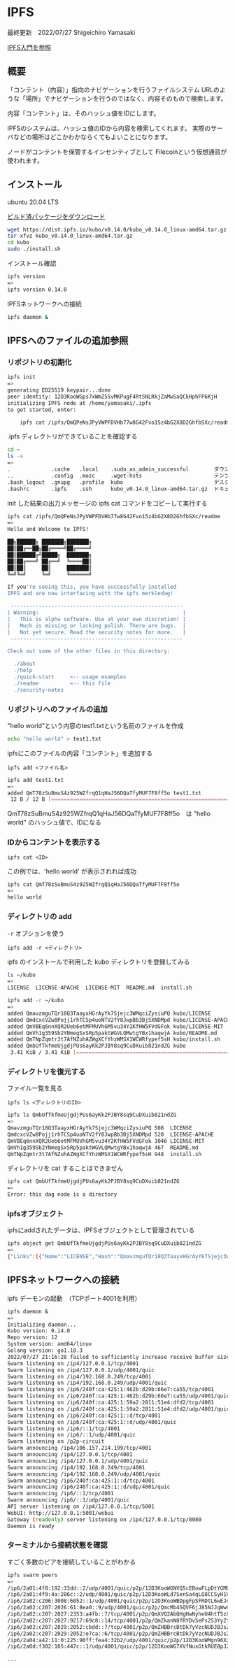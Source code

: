 # IPFS

最終更新　2022/07/27 Shigeichiro Yamasaki

[IPFS入門を参照](https://ipfs-book.decentralized-web.jp/)

## 概要

「コンテント（内容）」指向のナビゲーションを行うファイルシステム
URLのような「場所」でナビゲーションを行うのではなく、内容そのもので検索します。

内容「コンテント」は、そのハッシュ値をIDにします。

IPFSのシステムは、ハッシュ値のIDから内容を検索してくれます。
実際のサーバなどの場所はどこかわかならくてもよいことになります。

ノードがコンテントを保管するインセンティブとして Filecoinという仮想通貨が使われます。

## インストール

ubuntu 20.04 LTS

[ビルド済パッケージをダウンロード](https://dist.ipfs.io/#go-ipfs)


```bash
wget https://dist.ipfs.io/kubo/v0.14.0/kubo_v0.14.0_linux-amd64.tar.gz  
tar xfvz kubo_v0.14.0_linux-amd64.tar.gz 
cd kubo
sudo ./install.sh
```

インストール確認

```bash
ipfs version
=>
ipfs version 0.14.0
```

IPFSネットワークへの接続

```bash
ipfs daemon &
```


## IPFSへのファイルの追加参照

### リポジトリの初期化

```bash
ipfs init
=>
generating ED25519 keypair...done
peer identity: 12D3KooWGps7xWmZ55vMKPugF4RtSNLRkjZaMwSaQCkHphFP6KjH
initializing IPFS node at /home/yamasaki/.ipfs
to get started, enter:

	ipfs cat /ipfs/QmQPeNsJPyVWPFDVHb77w8G42Fvo15z4bG2X8D2GhfbSXc/readme
```

.ipfs ディレクトリができていることを確認する

```bash
cd ~
ls -a
=>
.             .cache   .local    .sudo_as_admin_successful        ダウンロード  ビデオ
..            .config  .mozc     .wget-hsts                       テンプレート  ピクチャ
.bash_logout  .gnupg   .profile  kubo                             デスクトップ  ミュージック
.bashrc       .ipfs    .ssh      kubo_v0.14.0_linux-amd64.tar.gz  ドキュメント  公開
```

init した結果の出力メッセージの ipfs cat コマンドをコピーして実行する

```bash
ipfs cat /ipfs/QmQPeNsJPyVWPFDVHb77w8G42Fvo15z4bG2X8D2GhfbSXc/readme
=>
Hello and Welcome to IPFS!

██╗██████╗ ███████╗███████╗
██║██╔══██╗██╔════╝██╔════╝
██║██████╔╝█████╗  ███████╗
██║██╔═══╝ ██╔══╝  ╚════██║
██║██║     ██║     ███████║
╚═╝╚═╝     ╚═╝     ╚══════╝

If you're seeing this, you have successfully installed
IPFS and are now interfacing with the ipfs merkledag!

 -------------------------------------------------------
| Warning:                                              |
|   This is alpha software. Use at your own discretion! |
|   Much is missing or lacking polish. There are bugs.  |
|   Not yet secure. Read the security notes for more.   |
 -------------------------------------------------------

Check out some of the other files in this directory:

  ./about
  ./help
  ./quick-start     <-- usage examples
  ./readme          <-- this file
  ./security-notes

```

### リポジトリへのファイルの追加

"hello world"という内容のtest1.txtという名前のファイルを作成

```bash
echo "hello world" > test1.txt
```

ipfsにこのファイルの内容「コンテント」を追加する

`ipfs add <ファイル名>`

```bash 
ipfs add test1.txt
=>
added QmT78zSuBmuS4z925WZfrqQ1qHaJ56DQaTfyMUF7F8ff5o test1.txt
 12 B / 12 B [===============================================================================] 100.00%
```

QmT78zSuBmuS4z925WZfrqQ1qHaJ56DQaTfyMUF7F8ff5o　は "hello world" のハッシュ値で、IDになる

### IDからコンテントを表示する

`ipfs cat <ID>`

この例では、'hello world' が表示されれば成功

```bash
ipfs cat QmT78zSuBmuS4z925WZfrqQ1qHaJ56DQaTfyMUF7F8ff5o
=>
hello world
```

### ディレクトリの add

`-r` オプションを使う

`ipfs add -r <ディレクトリ>`

ipfs のインストールで利用した kubo ディレクトリを登録してみる

```bash
ls ~/kubo
=>
LICENSE  LICENSE-APACHE  LICENSE-MIT  README.md  install.sh
```

```bash
ipfs add -r ~/kubo
=>
added QmavzmguTQr18Q3TaayxHGrAyYk7Sjejc3WMqciZysiuPQ kubo/LICENSE
added QmdcxcVZw8Pojj1rhTCSp4uoNTV2fY8JwpBb3Bj5XNDMpd kubo/LICENSE-APACHE
added QmVBEq6nnXQR2Ueb6etMFMUVhGM5vu34Y2KfHW5FVdGFok kubo/LICENSE-MIT
added QmVh1g359Sb2YNmegSxSRp5paktWGVLQMwtgYBx1haqwjA kubo/README.md
added QmTNpZqmtr3t7AfNZuhAZWgXCfYhzWMSX1WCWRfypef5sH kubo/install.sh
added QmbUfTkfmeUjgdjPUs6ayKk2PJBY8sq9CuDXuib821ndZG kubo
 3.41 KiB / 3.41 KiB [=======================================================================] 100.00%
```

### ディレクトリを復元する

ファイル一覧を見る

`ipfs ls <ディレクトリのID>`

```bash
ipfs ls QmbUfTkfmeUjgdjPUs6ayKk2PJBY8sq9CuDXuib821ndZG
=>
QmavzmguTQr18Q3TaayxHGrAyYk7Sjejc3WMqciZysiuPQ 508  LICENSE
QmdcxcVZw8Pojj1rhTCSp4uoNTV2fY8JwpBb3Bj5XNDMpd 520  LICENSE-APACHE
QmVBEq6nnXQR2Ueb6etMFMUVhGM5vu34Y2KfHW5FVdGFok 1046 LICENSE-MIT
QmVh1g359Sb2YNmegSxSRp5paktWGVLQMwtgYBx1haqwjA 467  README.md
QmTNpZqmtr3t7AfNZuhAZWgXCfYhzWMSX1WCWRfypef5sH 948  install.sh
```

ディレクトリを cat することはできません

```bash
ipfs cat QmbUfTkfmeUjgdjPUs6ayKk2PJBY8sq9CuDXuib821ndZG
=>
Error: this dag node is a directory
```

### ipfsオブジェクト

ipfsにaddされたデータは、IPFSオブジェクトとして管理されている

```bash
ipfs object get QmbUfTkfmeUjgdjPUs6ayKk2PJBY8sq9CuDXuib821ndZG
=>
{"Links":[{"Name":"LICENSE","Hash":"QmavzmguTQr18Q3TaayxHGrAyYk7Sjejc3WMqciZysiuPQ","Size":519},{"Name":"LICENSE-APACHE","Hash":"QmdcxcVZw8Pojj1rhTCSp4uoNTV2fY8JwpBb3Bj5XNDMpd","Size":531},{"Name":"LICENSE-MIT","Hash":"QmVBEq6nnXQR2Ueb6etMFMUVhGM5vu34Y2KfHW5FVdGFok","Size":1057},{"Name":"README.md","Hash":"QmVh1g359Sb2YNmegSxSRp5paktWGVLQMwtgYBx1haqwjA","Size":478},{"Name":"install.sh","Hash":"QmTNpZqmtr3t7AfNZuhAZWgXCfYhzWMSX1WCWRfypef5sH","Size":959}],"Data":"\u0008\u0001"}
```

## IPFSネットワークへの接続

ipfs デーモンの起動　（TCPポート4001を利用）

```bash
ipfs daemon &
=>
Initializing daemon...
Kubo version: 0.14.0
Repo version: 12
System version: amd64/linux
Golang version: go1.18.3
2022/07/27 21:16:28 failed to sufficiently increase receive buffer size (was: 208 kiB, wanted: 2048 kiB, got: 416 kiB). See https://github.com/lucas-clemente/quic-go/wiki/UDP-Receive-Buffer-Size for details.
Swarm listening on /ip4/127.0.0.1/tcp/4001
Swarm listening on /ip4/127.0.0.1/udp/4001/quic
Swarm listening on /ip4/192.168.0.249/tcp/4001
Swarm listening on /ip4/192.168.0.249/udp/4001/quic
Swarm listening on /ip6/240f:ca:425:1:462b:d29b:66e7:ca55/tcp/4001
Swarm listening on /ip6/240f:ca:425:1:462b:d29b:66e7:ca55/udp/4001/quic
Swarm listening on /ip6/240f:ca:425:1:59a2:2811:51e4:dfd2/tcp/4001
Swarm listening on /ip6/240f:ca:425:1:59a2:2811:51e4:dfd2/udp/4001/quic
Swarm listening on /ip6/240f:ca:425:1::d/tcp/4001
Swarm listening on /ip6/240f:ca:425:1::d/udp/4001/quic
Swarm listening on /ip6/::1/tcp/4001
Swarm listening on /ip6/::1/udp/4001/quic
Swarm listening on /p2p-circuit
Swarm announcing /ip4/106.157.214.199/tcp/4001
Swarm announcing /ip4/127.0.0.1/tcp/4001
Swarm announcing /ip4/127.0.0.1/udp/4001/quic
Swarm announcing /ip4/192.168.0.249/tcp/4001
Swarm announcing /ip4/192.168.0.249/udp/4001/quic
Swarm announcing /ip6/240f:ca:425:1::d/tcp/4001
Swarm announcing /ip6/240f:ca:425:1::d/udp/4001/quic
Swarm announcing /ip6/::1/tcp/4001
Swarm announcing /ip6/::1/udp/4001/quic
API server listening on /ip4/127.0.0.1/tcp/5001
WebUI: http://127.0.0.1:5001/webui
Gateway (readonly) server listening on /ip4/127.0.0.1/tcp/8080
Daemon is ready
```

### ターミナルから接続状態を確認

すごく多数のピアを接続していることがわかる

```bash
ipfs swarm peers
=>
/ip6/2a01:4f8:192:33dd::2/udp/4001/quic/p2p/12D3KooWGNVQ5cEBowFLpDtYGMbfTEXxWEvcwfH51oG17Tpnperw
/ip6/2a01:4f9:4a:286c::2/udp/4001/quic/p2p/12D3KooWLd7SenSa4qLQ8CCSyH1VxMQxbSPyCVyT2jfpnu9W6DWe
/ip6/2a02:c206:3008:6052::1/udp/4001/quic/p2p/12D3KooWBDpgFpSFRDtL6wEJcBqBipPU9HwFXi71J1cr9K4HHa76
/ip6/2a02:c207:2026:61:8ea0::9/udp/4001/quic/p2p/QmcMb4SQVF6jJ85NJJqWwC2zZTHExnGLoB1uKC4ckLQqW6
/ip6/2a02:c207:2027:2353:a4fb::7/tcp/4001/p2p/QmXVQ2AbQHgHwNyheU4htT5zXGMFRoJXqFNiLY13PK9Je7
/ip6/2a02:c207:2027:9217:69c8::14/tcp/4001/p2p/QmZkanN8fRYDv5ePs253YyZfWLr29ukt1pEszfDS5pvksP
/ip6/2a02:c207:2029:2052:cbdd::7/tcp/4001/p2p/QmZHBBrcBtDk7yVzcNUDJBJsZnVGtPHzpTzu16J7Sk6hbp
/ip6/2a02:c207:2029:2052:e7ca::6/tcp/4001/p2p/QmZHBBrcBtDk7yVzcNUDJBJsZnVGtPHzpTzu16J7Sk6hbp
/ip6/2a04:a42:11:0:225:90ff:fea4:32b2/udp/4001/quic/p2p/12D3KooWMgn96XzAKN5gCppChMcqvReQ8NL8fGbTFs3i99F61dBY
/ip6/2a0d:f302:105:447c::1/udp/4001/quic/p2p/12D3KooWG7XVfNuxGtkRUE8pJ24gPaZkamgip38pcqv27gN34wnC

...

```

